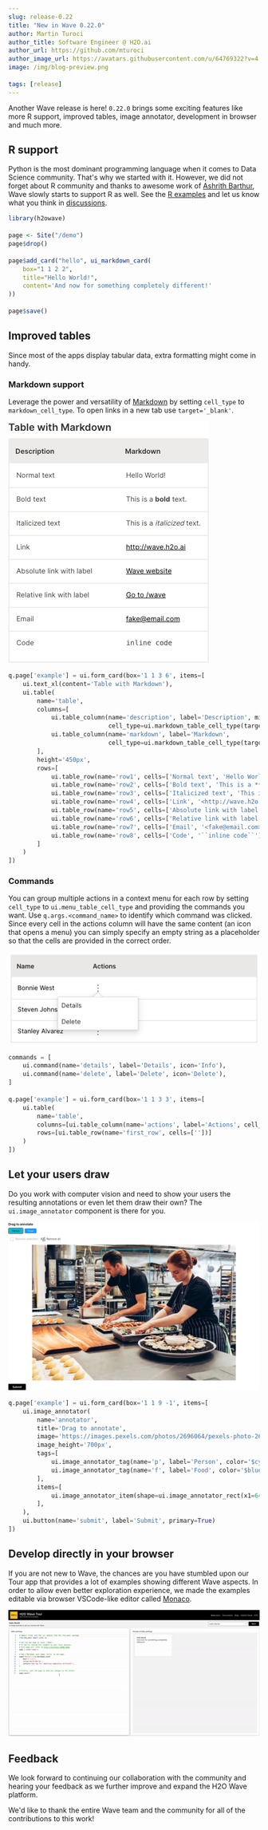```yaml
---
slug: release-0.22
title: "New in Wave 0.22.0"
author: Martin Turoci
author_title: Software Engineer @ H2O.ai
author_url: https://github.com/mturoci
author_image_url: https://avatars.githubusercontent.com/u/64769322?v=4
image: /img/blog-preview.png

tags: [release]
---
```


Another Wave release is here! `0.22.0` brings some exciting features like more R support, improved tables, image annotator, development in browser and much more.

<!--truncate-->

## R support

Python is the most dominant programming language when it comes to Data Science community. That's why we started with it. However, we did not forget about R community and thanks to awesome work of [Ashrith Barthur](https://github.com/ashrith), Wave slowly starts to support R as well. See the [R examples](https://github.com/h2oai/wave/tree/master/r/R/examples) and let us know what you think in [discussions](https://github.com/h2oai/wave/discussions).

```r
library(h2owave)

page <- Site("/demo")
page$drop()

page$add_card("hello", ui_markdown_card(
    box="1 1 2 2",
    title="Hello World!",
    content='And now for something completely different!'
))

page$save()
```

## Improved tables

Since most of the apps display tabular data, extra formatting might come in handy.

### Markdown support

Leverage the power and versatility of [Markdown](https://www.markdownguide.org/) by setting `cell_type` to `markdown_cell_type`.
To open links in a new tab use `target='_blank'`.

![markdown-table](assets/2022-05-31/markdown-table.png)

```py
q.page['example'] = ui.form_card(box='1 1 3 6', items=[
    ui.text_xl(content='Table with Markdown'),
    ui.table(
        name='table',
        columns=[
            ui.table_column(name='description', label='Description', min_width='200',
                            cell_type=ui.markdown_table_cell_type(target='_blank')),
            ui.table_column(name='markdown', label='Markdown',
                            cell_type=ui.markdown_table_cell_type(target='_blank')),
        ],
        height='450px',
        rows=[
            ui.table_row(name='row1', cells=['Normal text', 'Hello World!']),
            ui.table_row(name='row2', cells=['Bold text', 'This is a **bold** text.']),
            ui.table_row(name='row3', cells=['Italicized text', 'This is a _italicized_ text.']),
            ui.table_row(name='row4', cells=['Link', '<http://wave.h2o.ai>']),
            ui.table_row(name='row5', cells=['Absolute link with label', '[Wave website](http://wave.h2o.ai/)']),
            ui.table_row(name='row6', cells=['Relative link with label', '[Go to /wave](/wave)']),
            ui.table_row(name='row7', cells=['Email', '<fake@email.com>']),
            ui.table_row(name='row8', cells=['Code', '``inline code``']),  # change to monospaced font
        ]
    )
])
```

### Commands

You can group multiple actions in a context menu for each row by setting `cell_type` to `ui.menu_table_cell_type` and providing the commands you want. Use `q.args.<command_name>` to identify which command was clicked. Since every cell in the actions column will have the same content (an icon that opens a menu) you can simply specify an empty string as a placeholder so that the cells are provided in the correct order.

![markdown-table](assets/2022-05-31/commands-table.png)

```py
commands = [
    ui.command(name='details', label='Details', icon='Info'),
    ui.command(name='delete', label='Delete', icon='Delete'),
]

q.page['example'] = ui.form_card(box='1 1 3 3', items=[
    ui.table(
        name='table',
        columns=[ui.table_column(name='actions', label='Actions', cell_type=ui.menu_table_cell_type(name='commands', commands=commands))],
        rows=[ui.table_row(name='first_row', cells=[''])] 
    )
])
```

## Let your users draw

Do you work with computer vision and need to show your users the resulting annotations or even let them draw their own? The `ui.image_annotator` component is there for you.

![image-annotator](assets/2022-05-31/image-annotator.png)

```py
q.page['example'] = ui.form_card(box='1 1 9 -1', items=[
    ui.image_annotator(
        name='annotator',
        title='Drag to annotate',
        image='https://images.pexels.com/photos/2696064/pexels-photo-2696064.jpeg?auto=compress&cs=tinysrgb&w=1260&h=750&dpr=1',
        image_height='700px',
        tags=[
            ui.image_annotator_tag(name='p', label='Person', color='$cyan'),
            ui.image_annotator_tag(name='f', label='Food', color='$blue'),
        ],
        items=[
            ui.image_annotator_item(shape=ui.image_annotator_rect(x1=649, y1=393, x2=383, y2=25), tag='p'),
        ],
    ),
    ui.button(name='submit', label='Submit', primary=True)
])
```

## Develop directly in your browser

If you are not new to Wave, the chances are you have stumbled upon our Tour app that provides a lot of examples showing different Wave aspects. In order to allow even better exploration experience, we made the examples editable via browser VSCode-like editor called [Monaco](https://microsoft.github.io/monaco-editor/).

![editable-tour](assets/2022-05-31/editable-tour.gif)

## Feedback

We look forward to continuing our collaboration with the community and hearing your feedback as we further improve and expand the H2O Wave platform.

We'd like to thank the entire Wave team and the community for all of the contributions to this work!
